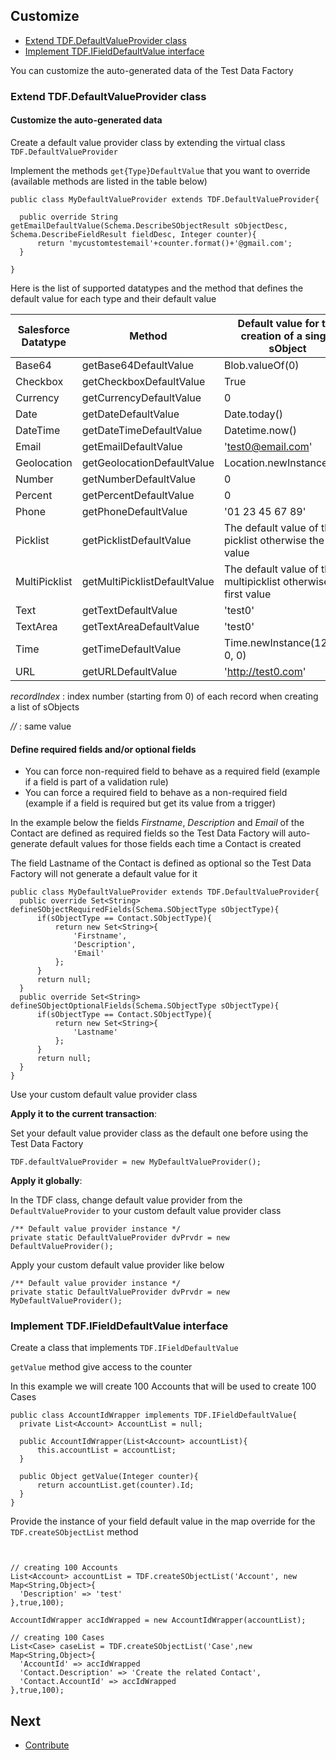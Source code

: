 ## Customize

* [Extend TDF.DefaultValueProvider class](#extend-tdfdefaultvalueprovider-class)
* [Implement TDF.IFieldDefaultValue interface](#implement-tdfifielddefaultvalue-interface)

You can customize the auto-generated data of the Test Data Factory 

### Extend TDF.DefaultValueProvider class

#### Customize the auto-generated data

Create a default value provider class by extending the virtual class ``TDF.DefaultValueProvider`` 

Implement the methods ``get{Type}DefaultValue`` that you want to override (available methods are listed in the table below)

  ```apex
public class MyDefaultValueProvider extends TDF.DefaultValueProvider{

	public override String getEmailDefaultValue(Schema.DescribeSObjectResult sObjectDesc, Schema.DescribeFieldResult fieldDesc, Integer counter){
		return 'mycustomtestemail'+counter.format()+'@gmail.com';
	}

}
  ```
 
 Here is the list of supported datatypes and the method that defines the default value for each type and their default value

| Salesforce    Datatype | Method                       | Default value for the creation of a single sObject               | Default value for the creation of a list of sObject |
|------------------------|------------------------------|------------------------------------------------------------------|-----------------------------------------------------|
| Base64                 | getBase64DefaultValue        | Blob.valueOf(0)                                                  | Blob.valueOf(recordIndex)                           |
| Checkbox               | getCheckboxDefaultValue      | True                                                             | //                                                  |
| Currency               | getCurrencyDefaultValue      | 0                                                                | recordIndex                                         |
| Date                   | getDateDefaultValue          | Date.today()                                                     | //                                                  |
| DateTime               | getDateTimeDefaultValue      | Datetime.now()                                                   | //                                                  |
| Email                  | getEmailDefaultValue         | 'test0@email.com'                                                | 'test'+recordIndex+'@email.com'                     |
| Geolocation            | getGeolocationDefaultValue   | Location.newInstance(0,0)                                        | //                                                  |
| Number                 | getNumberDefaultValue        | 0                                                                | recordIndex                                         |
| Percent                | getPercentDefaultValue       | 0                                                                | recordIndex                                         |
| Phone                  | getPhoneDefaultValue         | '01 23 45 67 89'                                                 | //                                                  |
| Picklist               | getPicklistDefaultValue      | The default value of the picklist otherwise the first value      | //                                                  |
| MultiPicklist          | getMultiPicklistDefaultValue | The default value of the multipicklist otherwise the first value | //                                                  |
| Text                   | getTextDefaultValue          | 'test0'                                                          | 'test'+recordIndex                                  |
| TextArea               | getTextAreaDefaultValue      | 'test0'                                                          | 'test'+recordIndex                                  |
| Time                   | getTimeDefaultValue          | Time.newInstance(12, 0, 0, 0)                                    | //                                                  |
| URL                    | getURLDefaultValue           | 'http://test0.com'                                               | 'http://test'+RecordIndex+'.com'                    |


*recordIndex* : index number (starting from 0) of each record when creating a list of sObjects

*//* : same value
 
#### Define required fields and/or optional fields 

* You can force  non-required field to behave as a required field (example if a field is part of a validation rule)
* You can force a required field to behave as a non-required field (example if a field is required but get its value from a trigger)

In the example below the fields *Firstname*, *Description* and *Email* of the Contact are defined as required fields so the Test Data Factory will auto-generate default values for those fields each time a Contact is created 

The field Lastname of the Contact is defined as optional so the Test Data Factory will not generate a default value for it

  ```apex
public class MyDefaultValueProvider extends TDF.DefaultValueProvider{     
    public override Set<String> defineSObjectRequiredFields(Schema.SObjectType sObjectType){
        if(sObjectType == Contact.SObjectType){
            return new Set<String>{
                'Firstname',
                'Description',
                'Email'
            };
        }
        return null;
    }
    public override Set<String> defineSObjectOptionalFields(Schema.SObjectType sObjectType){
        if(sObjectType == Contact.SObjectType){
            return new Set<String>{
                'Lastname'
            };
        }
        return null;
    }
}
  ```  
  
Use your custom default value provider class
  
**Apply it to the current transaction**:
  
Set your default value provider class as the default one before using the Test Data Factory
  
```apex
TDF.defaultValueProvider = new MyDefaultValueProvider();
```
 
**Apply it globally**:
 
In the TDF class, change default value provider from the `DefaultValueProvider` to your custom default value provider class

```apex
/** Default value provider instance */
private static DefaultValueProvider dvPrvdr = new DefaultValueProvider();
```

Apply your custom default value provider like below

```apex
/** Default value provider instance */
private static DefaultValueProvider dvPrvdr = new MyDefaultValueProvider();
```
 
  
 ### Implement TDF.IFieldDefaultValue interface
 
 Create a class that implements ``TDF.IFieldDefaultValue`` 
 
 ``getValue`` method give access to the counter
 
 In this example we will create 100 Accounts that will be used to create 100 Cases 
  
  ```apex
public class AccountIdWrapper implements TDF.IFieldDefaultValue{
	private List<Account> AccountList = null;

	public AccountIdWrapper(List<Account> accountList){
		this.accountList = accountList;
	}

	public Object getValue(Integer counter){
		return accountList.get(counter).Id;
	}
}
  ```
  Provide the instance of your field default value in the map override for the ``TDF.createSObjectList`` method
  
  ```apex


// creating 100 Accounts
List<Account> accountList = TDF.createSObjectList('Account', new Map<String,Object>{
	'Description' => 'test'
},true,100);

AccountIdWrapper accIdWrapped = new AccountIdWrapper(accountList);

// creating 100 Cases
List<Case> caseList = TDF.createSObjectList('Case',new Map<String,Object>{
	'AccountId' => accIdWrapped
	'Contact.Description' => 'Create the related Contact',
	'Contact.AccountId' => accIdWrapped
},true,100);
  ```
  
## Next

* [Contribute](CONTRIBUTE.md)
